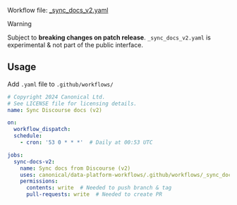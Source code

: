 Workflow file: [_sync_docs_v2.yaml](_sync_docs_v2.yaml)

> [!WARNING]
> Subject to **breaking changes on patch release**. `_sync_docs_v2.yaml` is experimental & not part of the public interface.

## Usage
Add `.yaml` file to `.github/workflows/`

```yaml
# Copyright 2024 Canonical Ltd.
# See LICENSE file for licensing details.
name: Sync Discourse docs (v2)

on:
  workflow_dispatch:
  schedule:
    - cron: '53 0 * * *'  # Daily at 00:53 UTC

jobs:
  sync-docs-v2:
    name: Sync docs from Discourse (v2)
    uses: canonical/data-platform-workflows/.github/workflows/_sync_docs_2.yaml@main
    permissions:
      contents: write  # Needed to push branch & tag
      pull-requests: write  # Needed to create PR
```
